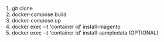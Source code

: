 <ol>
    <li>git clone</li>
    <li>docker-compose build</li>
    <li>docker-compose up</li>
    <li>docker exec -it 'container id' install-magento</li>
    <li>docker exec -it 'container id' install-sampledata (OPTIONAL)</li>
</ol>